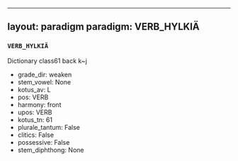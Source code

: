 
---
layout: paradigm
paradigm: VERB_HYLKIÄ
---
### ` VERB_HYLKIÄ `

Dictionary class61 back k~j
* grade_dir: weaken
* stem_vowel: None
* kotus_av: L
* pos: VERB
* harmony: front
* upos: VERB
* kotus_tn: 61
* plurale_tantum: False
* clitics: False
* possessive: False
* stem_diphthong: None
